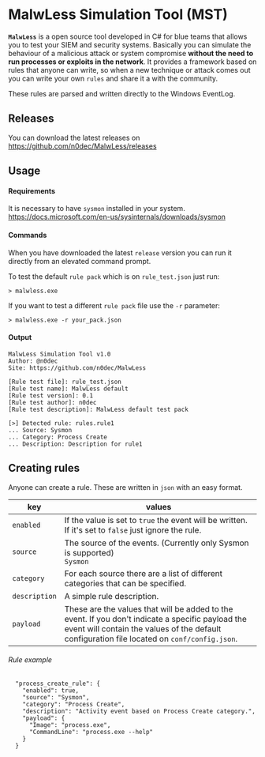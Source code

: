 # MalwLess Simulation Tool (MST)
**`MalwLess`** is a open source tool developed in C# for blue teams that allows you to test your SIEM and security systems. Basically you can simulate the behaviour of a malicious attack or system compromise **without the need to run processes or exploits in the network**. It provides a framework based on rules that anyone can write, so when a new technique or attack comes out you can write your own `rules` and share it a with the community.

These rules are parsed and written directly to the Windows EventLog.

## Releases
You can download the latest releases on https://github.com/n0dec/MalwLess/releases

## Usage
#### Requirements
It is necessary to have `sysmon` installed in your system. https://docs.microsoft.com/en-us/sysinternals/downloads/sysmon

#### Commands
When you have downloaded the latest `release` version you can run it directly from an elevated command prompt.

To test the default `rule pack` which is on `rule_test.json` just run:
```commandline
> malwless.exe
```
If you want to test a different `rule pack` file use the `-r` parameter:
```commandline
> malwless.exe -r your_pack.json
```
#### Output
```
MalwLess Simulation Tool v1.0
Author: @n0dec
Site: https://github.com/n0dec/MalwLess

[Rule test file]: rule_test.json
[Rule test name]: MalwLess default
[Rule test version]: 0.1
[Rule test author]: n0dec
[Rule test description]: MalwLess default test pack

[>] Detected rule: rules.rule1
... Source: Sysmon
... Category: Process Create
... Description: Description for rule1
```

## Creating rules
Anyone can create a rule. These are written in `json` with an easy format.

| key | values |
| --- | --- |
| `enabled` | If the value is set to `true` the event will be written. If it's set to `false` just ignore the rule. |
| `source` | The source of the events. (Currently only Sysmon is supported)<br>`Sysmon` |
| `category` | For each source there are a list of different categories that can be specified. |
| `description` | A simple rule description. |
| `payload` | These are the values that will be added to the event. If you don't indicate a specific payload the event will contain the values of the default configuration file located on `conf/config.json`. |

###### Rule example
```
  "process_create_rule": {
    "enabled": true,
    "source": "Sysmon",
    "category": "Process Create",
    "description": "Activity event based on Process Create category.",
    "payload": {
      "Image": "process.exe",
      "CommandLine": "process.exe --help"
    }
  }
````
